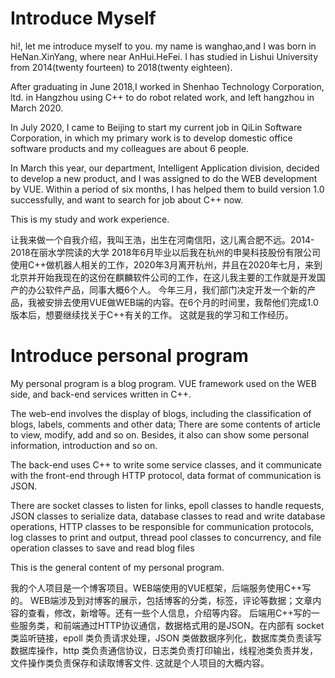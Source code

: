 # Introduce Myself

hi!, let me introduce myself to you. my name is wanghao,and I was born in HeNan.XinYang, where near AnHui.HeFei. I has studied in Lishui University from 2014(twenty fourteen) to 2018(twenty eighteen).

After graduating in June 2018,I worked in Shenhao Technology Corporation, ltd. in Hangzhou using C++ to do robot related work, and left hangzhou in March 2020.

In July 2020, I came to Beijing to start my current job in QiLin Software Corporation, in which my primary work is to develop domestic office software products and my colleagues are about 6 people.

In March this year, our department, Intelligent Application division, decided to develop a new product, and I was assigned to do the WEB development by VUE. Within a period of six months, I has helped them to build version 1.0 successfully, and want to search for job about C++ now.

This is my study and work experience.

让我来做一个自我介绍，我叫王浩，出生在河南信阳，这儿离合肥不远。2014-2018在丽水学院读的大学
2018年6月毕业以后我在杭州的申昊科技股份有限公司使用C++做机器人相关的工作，2020年3月离开杭州，并且在2020年七月，来到北京并开始我现在的这份在麒麟软件公司的工作，在这儿我主要的工作就是开发国产的办公软件产品，同事大概6个人。
今年三月，我们部门决定开发一个新的产品，我被安排去使用VUE做WEB端的内容。在6个月的时间里，我帮他们完成1.0版本后，想要继续找关于C++有关的工作。
这就是我的学习和工作经历。 

# Introduce personal program

My personal program is a blog program. VUE framework used on the WEB side, and back-end services written in C++.

The web-end involves the display of blogs, including the classification of blogs, labels, comments and other data; There are some contents of article to view, modify, add and so on. Besides, it also can show some personal information, introduction and so on.

The back-end uses C++ to write some service classes, and it communicate with the front-end through HTTP protocol, data format of communication is JSON.

There are socket classes to listen for links, epoll classes to handle requests, JSON classes to serialize data, database classes to read and write database operations, HTTP classes to be responsible for communication protocols, log classes to print and output, thread pool classes to concurrency, and file operation classes to save and read blog files

This is the general content of my personal program.

我的个人项目是一个博客项目。WEB端使用的VUE框架，后端服务使用C++写的。
WEB端涉及到对博客的展示，包括博客的分类，标签，评论等数据；文章内容的查看，修改，新增等。还有一些个人信息，介绍等内容。
后端用C++写的一些服务类，和前端通过HTTP协议通信，数据格式用的是JSON。在内部有 socket 类监听链接，epoll 类负责请求处理，JSON 类做数据序列化，数据库类负责读写数据库操作，http 类负责通信协议，日志类负责打印输出，线程池类负责并发，文件操作类负责保存和读取博客文件.
这就是个人项目的大概内容。